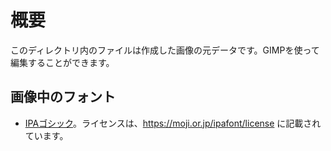 # 概要

このディレクトリ内のファイルは作成した画像の元データです。GIMPを使って編集することができます。

## 画像中のフォント

* [IPAゴシック](https://moji.or.jp/ipafont/)。ライセンスは、https://moji.or.jp/ipafont/license に記載されています。

